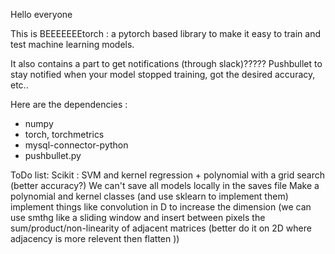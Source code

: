 Hello everyone

This is BEEEEEEEtorch :  a pytorch based library to make it easy to train and test machine learning models.

It also contains a part to get notifications (through slack)????? Pushbullet to stay notified when your model stopped training, got the desired accuracy, etc..

Here are the dependencies :

- numpy
- torch, torchmetrics
- mysql-connector-python
- pushbullet.py

ToDo list:
Scikit : SVM and kernel regression + polynomial with a grid search (better accuracy?)
We can't save all models locally in the saves file
Make a polynomial and kernel classes (and use sklearn to implement them)
implement things like convolution in D to increase the dimension (we can use smthg like a sliding window and insert between pixels the sum/product/non-linearity of adjacent matrices (better do it on 2D where adjacency is more relevent then flatten ))
